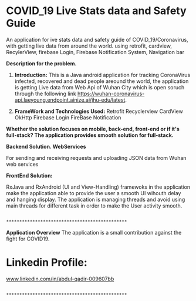 # COVID_19 Live Stats data and Safety Guide
An application for ive stats data and safety guide of COVID_19/Coronavirus, with getting live data from around the world.
using retrofit, cardview, RecylerView, firebase Login, Firebase Notification System, Navigation bar 


 **Description for the problem.**
 
 1. **Introduction:**
This is a Java android application for tracking CoronaVirus infected, recovered and dead people areound the world, the application is getting Live data from Web Api of Wuhan City which is open soruch through the following link https://wuhan-coronavirus-api.laeyoung.endpoint.ainize.ai/jhu-edu/latest. 

 2. **FrameWork and Technologies Used:**
Retrofit
Recyclerview
CardView
OkHttp
Firebase Login
FireBase Notification
                         

**Whether the solution focuses on mobile, back-end, front-end or if it's full-stack?
The application provides smooth solution for full-stack.**

**Backend Solution.
 WebServices**
 
For sending and receiving requests and uploading JSON data from Wuhan web services 

**FrontEnd Solution:**

 RxJava and RxAndroid (UI and View-Handling)
framewoks in the application make the application able to provide the user a smooth UI wihouth delay and hanging display. 
The application is managing threads and avoid using main threads for different task in order to make the User activity smooth.

                                  
                                  **********************************************
                                  
**Application Overview**
The application is a small contribution against the fight for COVID19.

 # Linkedin Profile:
 www.linkedin.com/in/abdul-qadir-009607bb
 
 
                               **********************************************
 
